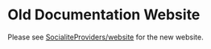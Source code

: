 # Old Documentation Website

Please see [SocialiteProviders/website](https://github.com/SocialiteProviders/website) for the new website. 
